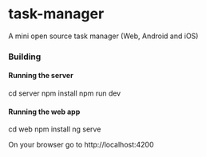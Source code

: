 # task-manager
A mini open source task manager (Web, Android and iOS)

### Building
#### Running the server
cd server
npm install
npm run dev

#### Running the web app
cd web
npm install
ng serve

On your browser go to http://localhost:4200
